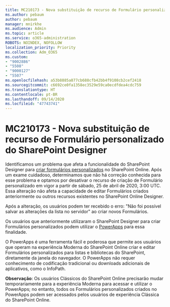 ```yaml
---
title: MC210173 - Nova substituição de recurso de Formulário personalizado do SharePoint Designer
ms.author: pebaum
author: pebaum
manager: mnirkhe
ms.audience: Admin
ms.topic: article
ms.service: o365-administration
ROBOTS: NOINDEX, NOFOLLOW
localization_priority: Priority
ms.collection: Adm_O365
ms.custom:
- "9002886"
- "5508"
- "9000127"
- "5507"
ms.openlocfilehash: a53b8885a877cb688cfb42bb4f9108cb2cef2418
ms.sourcegitcommit: c6692ce0fa1358ec3529e59ca0ecdfdea4cdc759
ms.translationtype: HT
ms.contentlocale: pt-BR
ms.lasthandoff: 09/14/2020
ms.locfileid: "47743741"
---
```

# <a name="mc210173---sharepoint-designer-new-custom-form-feature-deprecation"></a>MC210173 - Nova substituição de recurso de Formulário personalizado do SharePoint Designer

Identificamos um problema que afeta a funcionalidade do SharePoint Designer para [criar formulários personalizados](https://support.microsoft.com/en-us/office/create-a-custom-list-form-using-sharepoint-designer-917d8fdb-ee00-4441-adb3-a94612d1d105?ui=en-us&rs=en-us&ad=us#bm2) no SharePoint Online. Após um exame cuidadoso, determinamos que não há correção conhecida para esse problema e optamos por desativar o recurso de criação de Formulário personalizado em vigor a partir de sábado, 25 de abril de 2020, 3:00 UTC. Essa alteração não afeta a capacidade de editar Formulários criados anteriormente ou outros recursos existentes no SharePoint Online Designer.

Após a alteração, os usuários podem ter recebido o erro: "Não foi possível salvar as alterações da lista no servidor" ao criar novos Formulários.

Os usuários que anteriormente utilizaram o SharePoint Designer para criar Formulários personalizados podem utilizar o [PowerApps](https://docs.microsoft.com/powerapps/maker/canvas-apps/customize-list-form) para essa finalidade.

O PowerApps é uma ferramenta fácil e poderosa que permite aos usuários que operam na experiência Moderna do SharePoint Online criar e editar Formulários personalizados para listas e bibliotecas do SharePoint, diretamente da janela do navegador. O PowerApps não requer conhecimento de codificação tradicional ou downloads adicionais de aplicativos, como o InfoPath.

**Observação**: Os usuários Clássicos do SharePoint Online precisarão mudar temporariamente para a experiência Moderna para acessar e utilizar o PowerApps; no entanto, todos os Formulários personalizados criados no PowerApps podem ser acessados pelos usuários de experiência Clássica do SharePoint Online.
